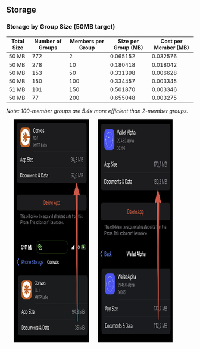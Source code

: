 ## Storage

### Storage by Group Size (50MB target)

| Total Size | Number of Groups | Members per Group | Size per Group (MB) | Cost per Member (MB) |
| ---------- | ---------------- | ----------------- | ------------------- | -------------------- |
| 50 MB      | 772              | 2                 | 0.065152            | 0.032576             |
| 50 MB      | 278              | 10                | 0.180418            | 0.018042             |
| 50 MB      | 153              | 50                | 0.331398            | 0.006628             |
| 50 MB      | 150              | 100               | 0.334457            | 0.003345             |
| 51 MB      | 101              | 150               | 0.501870            | 0.003346             |
| 50 MB      | 77               | 200               | 0.655048            | 0.003275             |

_Note: 100-member groups are 5.4x more efficient than 2-member groups._

<img src="convos.PNG" alt="Storage Analysis" width="40%" style="margin-left: 20px;" height="600px">
<img src="cb.PNG" alt="Storage Analysis" width="40%" style="margin-left: 20px;" height="600px">
